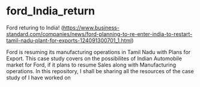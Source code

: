 # ford_India_return
Ford returing to India! (https://www.business-standard.com/companies/news/ford-planning-to-re-enter-india-to-restart-tamil-nadu-plant-for-exports-124091300701_1.html)

Ford is resuming its manufacturing operations in Tamil Nadu with Plans for Export.
This case study covers on the possibilites of Indian Automobile market for Ford, if it plans to resume Sales along with Manufacturing operations.
In this repository, I shall be sharing all the resources of the case study of I have worked on 
